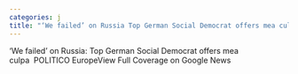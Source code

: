 ```yaml
---
categories: j
title: "‘We failed’ on Russia Top German Social Democrat offers mea culpa  POLITICO Europe"
---
```

‘We failed’ on Russia: Top German Social Democrat offers mea culpa&nbsp;&nbsp;POLITICO EuropeView Full Coverage on Google News